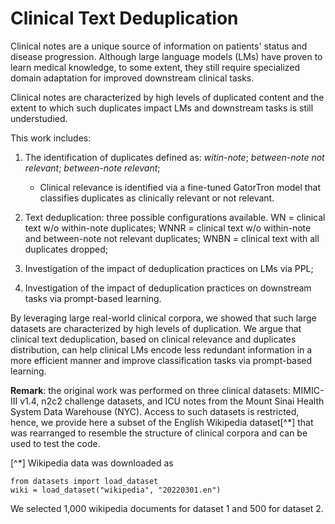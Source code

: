 # Clinical Text Deduplication

Clinical notes are a unique source of information on patients' status and disease progression. Although large language 
models (LMs) have proven to learn medical knowledge, to some extent, they still require specialized domain
adaptation for improved downstream clinical tasks. 

Clinical notes are characterized by high levels of duplicated content and the extent to which such duplicates impact 
LMs and downstream tasks is still understudied.

This work includes:

1. The identification of duplicates defined as: _witin-note_; _between-note not relevant_; _between-note relevant_;
    - Clinical relevance is identified via a fine-tuned GatorTron model that classifies duplicates 
    as clinically relevant or not relevant.
    
2. Text deduplication: three possible configurations available. WN = clinical text w/o within-note duplicates;
WNNR = clinical text w/o within-note and between-note not relevant duplicates; WNBN = clinical text with all duplicates
dropped;

3. Investigation of the impact of deduplication practices on LMs via PPL;

4. Investigation of the impact of deduplication practices on downstream tasks via prompt-based learning.
 
By leveraging large real-world clinical corpora, we showed that such large datasets are characterized by high levels
 of duplication. We argue that clinical text deduplication, based on clinical relevance and duplicates distribution, 
 can help clinical LMs encode less redundant information in a more efficient manner and improve classification tasks
  via prompt-based learning.

**Remark**: the original work was performed on three clinical datasets: MIMIC-III v1.4, n2c2 challenge datasets, 
and ICU notes from the Mount Sinai Health System Data Warehouse (NYC). 
Access to such datasets is restricted, hence, we provide here a subset of the English Wikipedia dataset[^*] 
that was rearranged to resemble the structure of clinical corpora and can be used to test the code.

[^*]
Wikipedia data was downloaded as

```
from datasets import load_dataset
wiki = load_dataset("wikipedia", "20220301.en")
```

We selected 1,000 wikipedia documents for dataset 1 and 500 for dataset 2.

   


  
